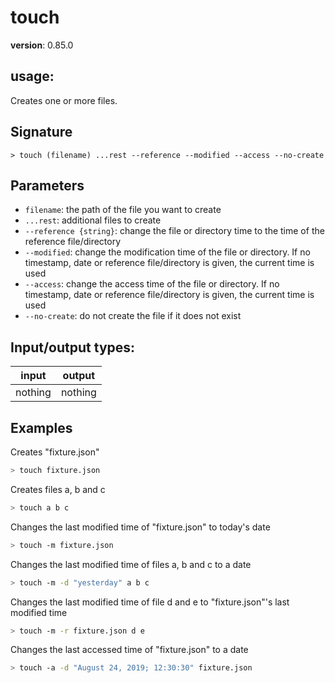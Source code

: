 # touch

**version**: 0.85.0

## **usage**:

Creates one or more files.

## Signature

`> touch (filename) ...rest --reference --modified --access --no-create`

## Parameters

- `filename`: the path of the file you want to create
- `...rest`: additional files to create
- `--reference {string}`: change the file or directory time to the time of the reference file/directory
- `--modified`: change the modification time of the file or directory. If no timestamp, date or reference file/directory is given, the current time is used
- `--access`: change the access time of the file or directory. If no timestamp, date or reference file/directory is given, the current time is used
- `--no-create`: do not create the file if it does not exist

## Input/output types:

| input   | output  |
| ------- | ------- |
| nothing | nothing |

## Examples

Creates "fixture.json"

```bash
> touch fixture.json
```

Creates files a, b and c

```bash
> touch a b c
```

Changes the last modified time of "fixture.json" to today's date

```bash
> touch -m fixture.json
```

Changes the last modified time of files a, b and c to a date

```bash
> touch -m -d "yesterday" a b c
```

Changes the last modified time of file d and e to "fixture.json"'s last modified time

```bash
> touch -m -r fixture.json d e
```

Changes the last accessed time of "fixture.json" to a date

```bash
> touch -a -d "August 24, 2019; 12:30:30" fixture.json
```
